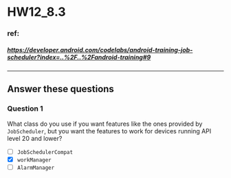 # HW12_8.3

### ref:
##### https://developer.android.com/codelabs/android-training-job-scheduler?index=..%2F..%2Fandroid-training#9
------

## Answer these questions
### Question 1
What class do you use if you want features like the ones provided by `JobScheduler`, but you want the features to work for devices running API level 20 and lower?
- [ ] `JobSchedulerCompat`
- [X] `workManager`
- [ ] `AlarmManager`